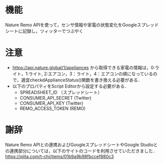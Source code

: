 # 機能
Nature Remo APIを使って，センサ情報や家電の状態変化をGoogleスプレッドシートに記録し，ツィッターでつぶやく

# 注意
- https://api.nature.global/1/appliances から取得できる家電の情報は，0:ライト，1:ライト, 2:エアコン，3：ライト，4：エアコンの順になっているので，適宜checkdApplianceStatus()関数を書き換える必要がある．
- 以下のプロパティをScript Editorから設定する必要がある．
  - SPREADSHEET_ID （スプレッドシート）
  - CONSUMER_API_SECRET (Twitter) 
  - CONSUMER_API_KEY (Twitter) 
  - REMO_ACCESS_TOKEN (REMO) 
 
# 謝辞
Nature Remo APIとの連携およびGoogleスプレッドシートやGoogle Studioとの連携部分については，以下のサイトのコードを利用させていただきました．
https://qiita.com/t-chi/items/01b9a9b98fbccef880c3
